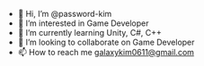 - 👋 Hi, I’m @password-kim
- 👀 I’m interested in Game Developer
- 🌱 I’m currently learning Unity, C#, C++
- 💞️ I’m looking to collaborate on Game Developer
- 📫 How to reach me galaxykim0611@gmail.com

<!---
password-kim/password-kim is a ✨ special ✨ repository because its `README.md` (this file) appears on your GitHub profile.
You can click the Preview link to take a look at your changes.
--->
